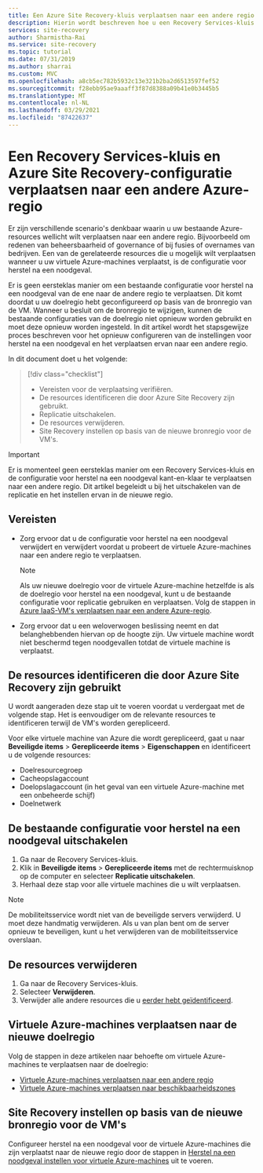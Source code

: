 ```yaml
---
title: Een Azure Site Recovery-kluis verplaatsen naar een andere regio
description: Hierin wordt beschreven hoe u een Recovery Services-kluis (Azure Site Recovery) verplaatst naar een andere Azure-regio
services: site-recovery
author: Sharmistha-Rai
ms.service: site-recovery
ms.topic: tutorial
ms.date: 07/31/2019
ms.author: sharrai
ms.custom: MVC
ms.openlocfilehash: a8cb5ec782b5932c13e321b2ba2d6513597fef52
ms.sourcegitcommit: f28ebb95ae9aaaff3f87d8388a09b41e0b3445b5
ms.translationtype: MT
ms.contentlocale: nl-NL
ms.lasthandoff: 03/29/2021
ms.locfileid: "87422637"
---
```

# <a name="move-a-recovery-services-vault-and-azure-site-recovery-configuration-to-another-azure-region"></a>Een Recovery Services-kluis en Azure Site Recovery-configuratie verplaatsen naar een andere Azure-regio

Er zijn verschillende scenario's denkbaar waarin u uw bestaande Azure-resources wellicht wilt verplaatsen naar een andere regio. Bijvoorbeeld om redenen van beheersbaarheid of governance of bij fusies of overnames van bedrijven. Een van de gerelateerde resources die u mogelijk wilt verplaatsen wanneer u uw virtuele Azure-machines verplaatst, is de configuratie voor herstel na een noodgeval. 

Er is geen eersteklas manier om een bestaande configuratie voor herstel na een noodgeval van de ene naar de andere regio te verplaatsen. Dit komt doordat u uw doelregio hebt geconfigureerd op basis van de bronregio van de VM. Wanneer u besluit om de bronregio te wijzigen, kunnen de bestaande configuraties van de doelregio niet opnieuw worden gebruikt en moet deze opnieuw worden ingesteld. In dit artikel wordt het stapsgewijze proces beschreven voor het opnieuw configureren van de instellingen voor herstel na een noodgeval en het verplaatsen ervan naar een andere regio.

In dit document doet u het volgende:

> [!div class="checklist"]
> * Vereisten voor de verplaatsing verifiëren.
> * De resources identificeren die door Azure Site Recovery zijn gebruikt.
> * Replicatie uitschakelen.
> * De resources verwijderen.
> * Site Recovery instellen op basis van de nieuwe bronregio voor de VM's.

> [!IMPORTANT]
> Er is momenteel geen eersteklas manier om een Recovery Services-kluis en de configuratie voor herstel na een noodgeval kant-en-klaar te verplaatsen naar een andere regio. Dit artikel begeleidt u bij het uitschakelen van de replicatie en het instellen ervan in de nieuwe regio.

## <a name="prerequisites"></a>Vereisten

- Zorg ervoor dat u de configuratie voor herstel na een noodgeval verwijdert en verwijdert voordat u probeert de virtuele Azure-machines naar een andere regio te verplaatsen. 

  > [!NOTE]
  > Als uw nieuwe doelregio voor de virtuele Azure-machine hetzelfde is als de doelregio voor herstel na een noodgeval, kunt u de bestaande configuratie voor replicatie gebruiken en verplaatsen. Volg de stappen in [Azure IaaS-VM's verplaatsen naar een andere Azure-regio](azure-to-azure-tutorial-migrate.md).

- Zorg ervoor dat u een weloverwogen beslissing neemt en dat belanghebbenden hiervan op de hoogte zijn. Uw virtuele machine wordt niet beschermd tegen noodgevallen totdat de virtuele machine is verplaatst.

## <a name="identify-the-resources-that-were-used-by-azure-site-recovery"></a>De resources identificeren die door Azure Site Recovery zijn gebruikt
U wordt aangeraden deze stap uit te voeren voordat u verdergaat met de volgende stap. Het is eenvoudiger om de relevante resources te identificeren terwijl de VM's worden gerepliceerd.

Voor elke virtuele machine van Azure die wordt gerepliceerd, gaat u naar **Beveiligde items** > **Gerepliceerde items** > **Eigenschappen** en identificeert u de volgende resources:

- Doelresourcegroep
- Cacheopslagaccount
- Doelopslagaccount (in het geval van een virtuele Azure-machine met een onbeheerde schijf) 
- Doelnetwerk


## <a name="disable-the-existing-disaster-recovery-configuration"></a>De bestaande configuratie voor herstel na een noodgeval uitschakelen

1. Ga naar de Recovery Services-kluis.
2. Klik in **Beveiligde items** > **Gerepliceerde items** met de rechtermuisknop op de computer en selecteer **Replicatie uitschakelen**.
3. Herhaal deze stap voor alle virtuele machines die u wilt verplaatsen.

> [!NOTE]
> De mobiliteitsservice wordt niet van de beveiligde servers verwijderd. U moet deze handmatig verwijderen. Als u van plan bent om de server opnieuw te beveiligen, kunt u het verwijderen van de mobiliteitsservice overslaan.

## <a name="delete-the-resources"></a>De resources verwijderen

1. Ga naar de Recovery Services-kluis.
2. Selecteer **Verwijderen**.
3. Verwijder alle andere resources die u [eerder hebt geïdentificeerd](#identify-the-resources-that-were-used-by-azure-site-recovery).
 
## <a name="move-azure-vms-to-the-new-target-region"></a>Virtuele Azure-machines verplaatsen naar de nieuwe doelregio

Volg de stappen in deze artikelen naar behoefte om virtuele Azure-machines te verplaatsen naar de doelregio:

- [Virtuele Azure-machines verplaatsen naar een andere regio](azure-to-azure-tutorial-migrate.md)
- [Virtuele Azure-machines verplaatsen naar beschikbaarheidszones](move-azure-VMs-AVset-Azone.md)

## <a name="set-up-site-recovery-based-on-the-new-source-region-for-the-vms"></a>Site Recovery instellen op basis van de nieuwe bronregio voor de VM's

Configureer herstel na een noodgeval voor de virtuele Azure-machines die zijn verplaatst naar de nieuwe regio door de stappen in [Herstel na een noodgeval instellen voor virtuele Azure-machines](azure-to-azure-tutorial-enable-replication.md) uit te voeren.
